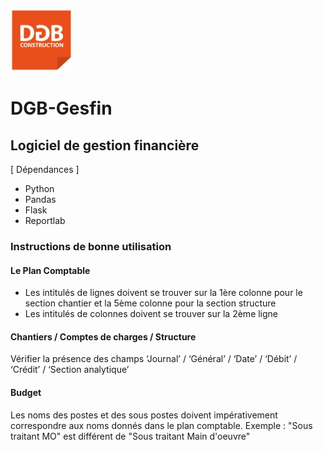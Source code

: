
![DGB LOGO](https://github.com/vidanm/DGB-Gestion/blob/master/images/DGB.jpeg)
# DGB-Gesfin
## Logiciel de gestion financière

[ Dépendances ]
* Python
* Pandas
* Flask
* Reportlab

### Instructions de bonne utilisation

#### Le Plan Comptable
- Les intitulés de lignes doivent se trouver sur la 1ère colonne pour le section chantier et la 5ème colonne pour la section structure
- Les intitulés de colonnes doivent se trouver sur la 2ème ligne

#### Chantiers / Comptes de charges / Structure
Vérifier la présence des champs ‘Journal’ / ‘Général’ / ‘Date’ / ‘Débit’ / ‘Crédit’ / ‘Section analytique’

#### Budget
Les noms des postes et des sous postes doivent impérativement correspondre aux noms donnés dans le plan
comptable. Exemple : "Sous traitant MO" est différent de "Sous traitant Main d'oeuvre"
